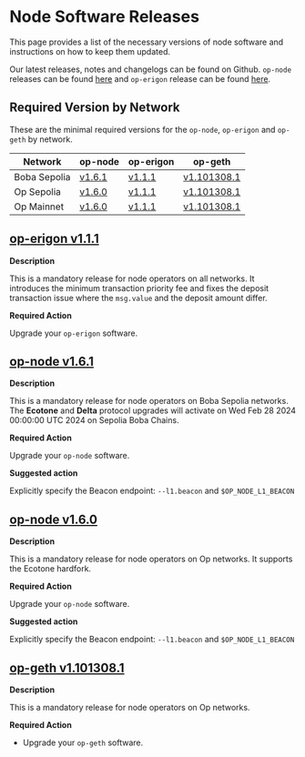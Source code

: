# Node Software Releases

This page provides a list of the necessary versions of node software and instructions on how to keep them updated.

Our latest releases, notes and changelogs can be found on Github. `op-node` releases can be found [here](https://github.com/bobanetwork/v3-anchorage/tags) and `op-erigon` release can be found [here](https://github.com/bobanetwork/v3-erigon/releases).

## Required Version by Network

These are the minimal required versions for the `op-node`, `op-erigon` and `op-geth` by network.

| Network      | op-node                                                      | op-erigon                                                    | op-geth                                                      |
| ------------ | ------------------------------------------------------------ | ------------------------------------------------------------ | ------------------------------------------------------------ |
| Boba Sepolia | [v1.6.1](https://github.com/bobanetwork/v3-anchorage/releases/tag/op-node%2Fv1.6.1) | [v1.1.1](https://github.com/bobanetwork/v3-erigon/releases/tag/v1.1.1) | [v1.101308.1](https://github.com/ethereum-optimism/op-geth/releases/tag/v1.101308.1) |
| Op Sepolia   | [v1.6.0](https://github.com/bobanetwork/v3-anchorage/releases/tag/v1.6.0) | [v1.1.1](https://github.com/bobanetwork/v3-erigon/releases/tag/v1.1.1) | [v1.101308.1](https://github.com/ethereum-optimism/op-geth/releases/tag/v1.101308.1) |
| Op Mainnet   | [v1.6.0](https://github.com/bobanetwork/v3-anchorage/releases/tag/v1.6.0) | [v1.1.1](https://github.com/bobanetwork/v3-erigon/releases/tag/v1.1.1) | [v1.101308.1](https://github.com/ethereum-optimism/op-geth/releases/tag/v1.101308.1) |

## [op-erigon v1.1.1](https://github.com/bobanetwork/v3-erigon/releases/tag/v1.1.1)

**Description**

This is a mandatory release for node operators on all networks. It introduces the minimum transaction priority fee and fixes the deposit transaction issue where the `msg.value` and the deposit amount differ.

**Required Action**

Upgrade your `op-erigon` software.

## [op-node v1.6.1](https://github.com/bobanetwork/v3-anchorage/releases/tag/v1.6.1)

**Description**

This is a mandatory release for node operators on Boba Sepolia networks. The **Ecotone** and **Delta** protocol upgrades will activate on Wed Feb 28 2024 00:00:00 UTC 2024 on Sepolia Boba Chains.

**Required Action**

Upgrade your `op-node` software.

**Suggested action**

Explicitly specify the Beacon endpoint: `--l1.beacon` and `$OP_NODE_L1_BEACON`

## [op-node v1.6.0](https://github.com/bobanetwork/v3-anchorage/releases/tag/v1.6.0)

**Description**

This is a mandatory release for node operators on Op networks. It supports the Ecotone hardfork.

**Required Action**

Upgrade your `op-node` software.

**Suggested action**

Explicitly specify the Beacon endpoint: `--l1.beacon` and `$OP_NODE_L1_BEACON`

## [op-geth v1.101308.1](https://github.com/ethereum-optimism/op-geth/releases/tag/v1.101308.1)

**Description**

This is a mandatory release for node operators on Op networks.

**Required Action**

* Upgrade your `op-geth` software.
